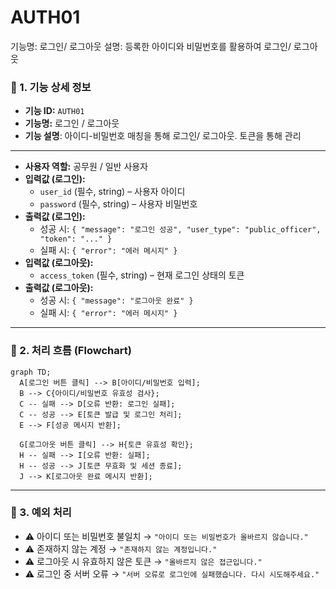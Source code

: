 # AUTH01

기능명: 로그인/ 로그아웃
설명: 등록한 아이디와 비밀번호를 활용하여 로그인/ 로그아웃

### **📌 1. 기능 상세 정보**

- **기능 ID:** `AUTH01`
- **기능명:** 로그인 / 로그아웃
- **기능 설명**: 아이디-비밀번호 매칭을 통해 로그인/ 로그아웃. 토큰을 통해 관리

---

- **사용자 역할:** 공무원 / 일반 사용자
- **입력값 (로그인):**
    - `user_id` (필수, string) – 사용자 아이디
    - `password` (필수, string) – 사용자 비밀번호
- **출력값 (로그인):**
    - 성공 시: `{ "message": "로그인 성공", "user_type": "public_officer", "token": "..." }`
    - 실패 시: `{ "error": "에러 메시지" }`
- **입력값 (로그아웃):**
    - `access_token` (필수, string) – 현재 로그인 상태의 토큰
- **출력값 (로그아웃):**
    - 성공 시: `{ "message": "로그아웃 완료" }`
    - 실패 시: `{ "error": "에러 메시지" }`

---

### **📌 2. 처리 흐름 (Flowchart)**

```mermaid
graph TD;
  A[로그인 버튼 클릭] --> B[아이디/비밀번호 입력];
  B --> C{아이디/비밀번호 유효성 검사};
  C -- 실패 --> D[오류 반환: 로그인 실패];
  C -- 성공 --> E[토큰 발급 및 로그인 처리];
  E --> F[성공 메시지 반환];

  G[로그아웃 버튼 클릭] --> H{토큰 유효성 확인};
  H -- 실패 --> I[오류 반환: 실패];
  H -- 성공 --> J[토큰 무효화 및 세션 종료];
  J --> K[로그아웃 완료 메시지 반환];

```

---

### **📌 3. 예외 처리**

- ⚠️ 아이디 또는 비밀번호 불일치 → `"아이디 또는 비밀번호가 올바르지 않습니다."`
- ⚠️ 존재하지 않는 계정 → `"존재하지 않는 계정입니다."`
- ⚠️ 로그아웃 시 유효하지 않은 토큰 → `"올바르지 않은 접근입니다."`
- ⚠️ 로그인 중 서버 오류 → `"서버 오류로 로그인에 실패했습니다. 다시 시도해주세요."`